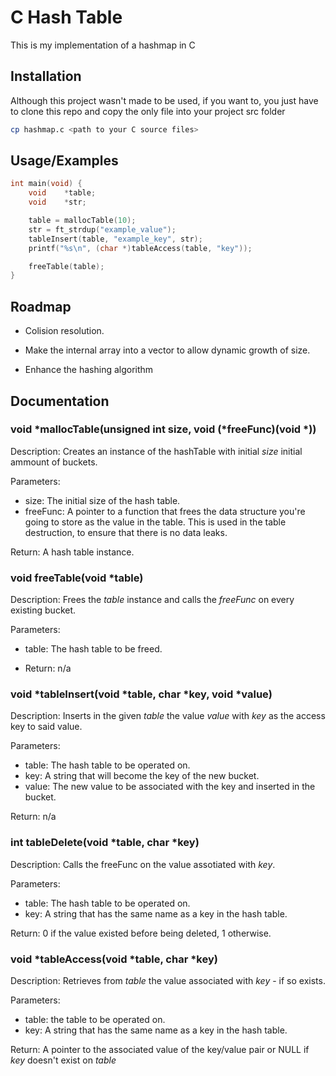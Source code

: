 
# C Hash Table

This is my implementation of a hashmap in C


## Installation
Although this project wasn't made to be used, if you want to, you just have to clone this repo and copy the only file into your project src folder

```bash
cp hashmap.c <path to your C source files>
```
    
## Usage/Examples

```c
int main(void) {
    void    *table;
    void    *str;

    table = mallocTable(10);
    str = ft_strdup("example_value");
    tableInsert(table, "example_key", str);
    printf("%s\n", (char *)tableAccess(table, "key"));

    freeTable(table);
}
```


## Roadmap

- Colision resolution.

- Make the internal array into a vector to allow dynamic growth of size.

- Enhance the hashing algorithm
## Documentation

### void    \*mallocTable(unsigned int size, void (*freeFunc)(void *))
Description: Creates an instance of the hashTable with initial *size* initial ammount of buckets.

Parameters:
* size: The initial size of the hash table.
* freeFunc: A pointer to a function that frees the data structure you're going to store as the value in the table. This is used in the table destruction, to ensure that there is no data leaks.

Return: A hash table instance.


### void    freeTable(void *table)
Description: Frees the *table* instance and calls the *freeFunc* on every existing bucket.

Parameters:
* table: The hash table to be freed.

* Return: n/a


### void    *tableInsert(void *table, char *key, void *value)
Description: Inserts in the given *table* the value *value* with *key* as the access key to said value.

Parameters:
- table: The hash table to be operated on.
- key: A string that will become the key of the new bucket.
- value: The new value to be associated with the key and inserted in the bucket.

Return: n/a


### int     tableDelete(void *table, char *key)
Description: Calls the freeFunc on the value assotiated with *key*.

Parameters:
- table: The hash table to be operated on.
- key: A string that has the same name as a key in the hash table.

Return:
0 if the value existed before being deleted, 1 otherwise.


### void    *tableAccess(void *table, char *key)
Description: Retrieves from *table* the value associated with *key* - if so exists.

Parameters:
- table: the table to be operated on.
- key: A string that has the same name as a key in the hash table.

Return:
A pointer to the associated value of the key/value pair or NULL if *key* doesn't exist on *table*
